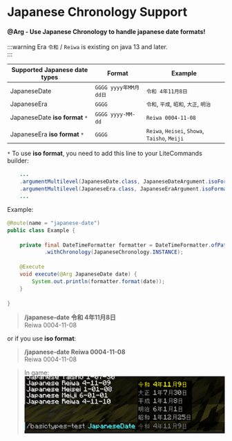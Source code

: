 # Japanese Chronology Support
#### @Arg - Use Japanese Chronology to handle japanese date formats!

:::warning
Era `令和` / `Reiwa` is existing on java 13 and later.<br>
:::

| Supported Japanese date types   | Format             | Example                                       |
|---------------------------------|--------------------|-----------------------------------------------|
| JapaneseDate                    | `GGGG yyyy年MM月dd日` | `令和 4年11月8日`                                  |
| JapaneseEra                     | `GGGG`             | `令和`, `平成`, `昭和`, `大正`, `明治`                  |
| JapaneseDate **iso format** `*` | `GGGG yyyy-MM-dd`  | `Reiwa 0004-11-08`                            |
| JapaneseEra  **iso format** `*` | `GGGG`             | `Reiwa`, `Heisei`, `Showa`, `Taisho`, `Meiji` |

`*`
To use **iso format**, you need to add this line to your LiteCommands builder:
```java
    ...
    .argumentMultilevel(JapaneseDate.class, JapaneseDateArgument.isoFormat())
    .argumentMultilevel(JapaneseEra.class, JapaneseEraArgument.isoFormat())
    ...
```
    

Example:
```java
@Route(name = "japanese-date")
public class Example {

    private final DateTimeFormatter formatter = DateTimeFormatter.ofPattern("GGGG yyyy-MM-dd")
            .withChronology(JapaneseChronology.INSTANCE);

    @Execute
    void execute(@Arg JapaneseDate date) {
        System.out.println(formatter.format(date));
    }
    
}
```

> **/japanese-date 令和 4年11月8日**<br>
> Reiwa 0004-11-08

or if you use **iso format**:

> **/japanese-date Reiwa 0004-11-08**<br>
> Reiwa 0004-11-08

> In game:
![img.png](argument-no-iso-chronology-japanese-ss.png)